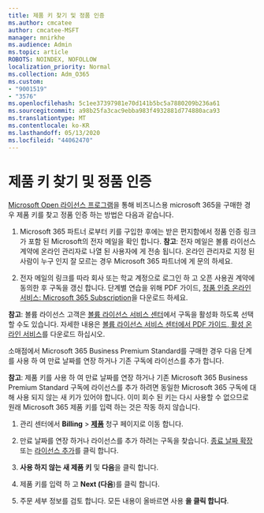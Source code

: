 ```yaml
---
title: 제품 키 찾기 및 정품 인증
ms.author: cmcatee
author: cmcatee-MSFT
manager: mnirkhe
ms.audience: Admin
ms.topic: article
ROBOTS: NOINDEX, NOFOLLOW
localization_priority: Normal
ms.collection: Adm_O365
ms.custom:
- "9001519"
- "3576"
ms.openlocfilehash: 5c1ee37397981e70d141b5bc5a7880209b236a61
ms.sourcegitcommit: a98b25fa3cac9ebba983f4932881d774880aca93
ms.translationtype: MT
ms.contentlocale: ko-KR
ms.lasthandoff: 05/13/2020
ms.locfileid: "44062470"
---
```

# <a name="find-and-activate-my-product-key"></a>제품 키 찾기 및 정품 인증

[Microsoft Open 라이선스 프로그램](https://go.microsoft.com/fwlink/p/?LinkID=613298)을 통해 비즈니스용 microsoft 365을 구매한 경우 제품 키를 찾고 정품 인증 하는 방법은 다음과 같습니다.

1. Microsoft 365 파트너 로부터 키를 구입한 후에는 받은 편지함에서 정품 인증 링크가 포함 된 Microsoft의 전자 메일을 확인 합니다.  **참고**: 전자 메일은 볼륨 라이선스 계약에 온라인 관리자로 나열 된 사용자에 게 전송 됩니다.  온라인 관리자로 지정 된 사람이 누구 인지 잘 모르는 경우 Microsoft 365 파트너에 게 문의 하세요.

2. 전자 메일의 링크를 따라 회사 또는 학교 계정으로 로그인 하 고 오픈 사용권 계약에 동의한 후 구독을 갱신 합니다.  단계별 연습을 위해 PDF 가이드, [정품 인증 온라인 서비스: Microsoft 365 Subscription](https://go.microsoft.com/fwlink/p/?LinkId=618100)을 다운로드 하세요. 

**참고**: 볼륨 라이선스 고객은 [볼륨 라이선스 서비스 센터](https://go.microsoft.com/fwlink/p/?LinkID=282016)에서 구독을 활성화 하도록 선택할 수도 있습니다.  자세한 내용은 [볼륨 라이선스 서비스 센터에서 PDF 가이드, 활성 온라인 서비스](https://go.microsoft.com/fwlink/p/?LinkId=618096)를 다운로드 하십시오.

소매점에서 Microsoft 365 Business Premium Standard를 구매한 경우 다음 단계를 사용 하 여 만료 날짜를 연장 하거나 기존 구독에 라이선스를 추가 합니다.

**참고**: 제품 키를 사용 하 여 만료 날짜를 연장 하거나 기존 Microsoft 365 Business Premium Standard 구독에 라이선스를 추가 하려면 동일한 Microsoft 365 구독에 대해 사용 되지 않는 새 키가 있어야 합니다.  이미 회수 된 키는 다시 사용할 수 없으므로 원래 Microsoft 365 제품 키를 입력 하는 것은 작동 하지 않습니다.

1. 관리 센터에서 **Billing**  >  **[제품](https://go.microsoft.com/fwlink/p/?linkid=842054)** 청구 페이지로 이동 합니다.

2. 만료 날짜를 연장 하거나 라이선스를 추가 하려는 구독을 찾습니다.  [종료 날짜 확장](https://go.microsoft.com/fwlink/p/?linkid=842054) 또는 [라이선스 추가](https://go.microsoft.com/fwlink/p/?linkid=842054)를 클릭 합니다.

3. **사용 하지 않는 새 제품 키** 및 **다음**을 클릭 합니다.

4. 제품 키를 입력 하 고 **Next (다음**)를 클릭 합니다.

5. 주문 세부 정보를 검토 합니다.  모든 내용이 올바르면 사용 **을 클릭 합니다**.